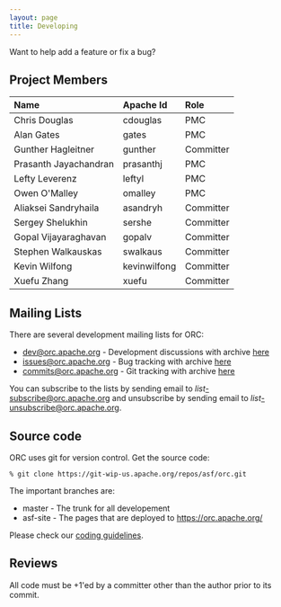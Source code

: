 ```yaml
---
layout: page
title: Developing
---
```


Want to help add a feature or fix a bug?

## Project Members

Name                  | Apache Id    | Role
:-------------------- | :----------- | :---
Chris Douglas         | cdouglas     | PMC
Alan Gates            | gates        | PMC
Gunther Hagleitner    | gunther      | Committer
Prasanth Jayachandran | prasanthj    | PMC
Lefty Leverenz        | leftyl       | PMC
Owen O'Malley         | omalley      | PMC
Aliaksei Sandryhaila  | asandryh     | Committer
Sergey Shelukhin      | sershe       | Committer
Gopal Vijayaraghavan  | gopalv       | Committer
Stephen Walkauskas    | swalkaus     | Committer
Kevin Wilfong         | kevinwilfong | Committer
Xuefu Zhang           | xuefu        | Committer

## Mailing Lists

There are several development mailing lists for ORC:

* [dev@orc.apache.org](mailto:dev@orc.apache.org) - Development discussions
  with archive [here](https://mail-archives.apache.org/mod_mbox/orc-dev/)
* [issues@orc.apache.org](mailto:issues@orc.apache.org) - Bug tracking
  with archive [here](https://mail-archives.apache.org/mod_mbox/orc-issues/)
* [commits@orc.apache.org](mailto:commits@orc.apache.org) - Git tracking
  with archive [here](https://mail-archives.apache.org/mod_mbox/orc-commits/)

You can subscribe to the lists by sending email to
*list*-subscribe@orc.apache.org and unsubscribe by sending email to
*list*-unsubscribe@orc.apache.org.

## Source code

ORC uses git for version control. Get the source code:

`% git clone https://git-wip-us.apache.org/repos/asf/orc.git`

The important branches are:

* master - The trunk for all developement
* asf-site - The pages that are deployed to https://orc.apache.org/

Please check our [coding guidelines](/develop/coding.html).

## Reviews

All code must be +1'ed by a committer other than the author prior to its 
commit.